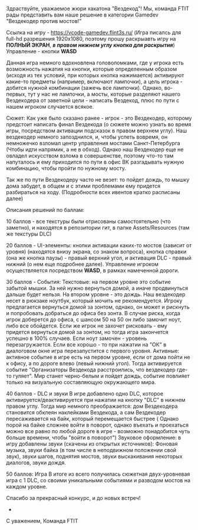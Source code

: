 Здраствуйте, уважаемое жюри хакатона "Вездекод"! Мы, команда FTIT рады представить
вам наше решение в категории Gamedev "Вездекодер против мостов!"

Ссылка на игру - https://vcode-gamedev.flint3s.ru/
(Игра писалсь для full-hd разрешения 1920x1080, поэтому прошу раскрыавть игру на **ПОЛНЫЙ ЭКРАН**,
***в правом нижнем углу кнопка для раскрытия***)
Управление - кнопки **WASD**

Данная игра немного вдохновлена головоломками, где у игрока есть возможность нажатия на
кнопки, которые определенным образом (исходя из тех условий, при которых кнопка нажимается)
активируют какие-то предметы (например, включают лампочки), а цель игрока - добится 
нужной комбинации (зажечь все лампочки). Однако, во-первых, тут у нас не лампочки, а мосты,
которые разделяют нашего Вездекодера от заветной цели - написать Вездекод, плюс по пути
с нашем игроком случается всякое.

Сюжет: Как уже было сказано ранее - игрок - это Вездекодер, которому предстоит
написать финал Вездекода (о сюжете можно узнать во время игры, посредством активации
подсказок в правом верхнем углу). Наш вездекодер немного запозднился, и, чтобы успеть вовремя,
он немножечко взломал центр управления мостами Санкт-Петербурга (Чтобы идти напрямик,
а не в обход). Однако наш Вездекодер еще не овладел искусством взлома в совершенстве, поэтому что-то там
напуталось и ему приходится по пути в офис ВК разгадывать нужную комбинацию, чтобы пройти по нужному мосту.

Так же по пути Вездекодеру часто не везет: то пойдет дождь, то мышку дома забудет, в общем
и с этими проблемами ему придется разбираться на ходу. (Подробности всех ивентов кратко расписаны далее)

Описания решений по баллам:

10 баллов - все текстуры были отрисованы самостоятельно (что заметно), и находятся
в репозитории гит, в папке Assets/Resources (там же текстуры DLC)

20 баллов - UI-элементы: кнопки активации каких-то мостов (зависит от уровня) 
(находятся внизу экрана, со знаком вопроса),
кнопка справки (она же кнопка паузы) - правый верхний угол, и активация DLC - правый нижний 
(о нем еще подробнее далее). Управление игроком осуществляется посредством **WASD**, 
в рамках намеченной дороги.

30 баллов - События:
Текстовые: на первом уровне это событие забытой мышки. За ней нужно вернуться домой,
а иначе продвинуться дальше будет нельзя.
На втором уровне - это дождь. Наш вездекодер несет в рюкзаке ноутбук, который мочить
не рекомендуется. Игроку предлагается вернуться домой за зонтом, однако, он
может и рискнуть и попробовать добраться до офиса без зонта. В случае риска, когда
игрок доберется до офиса, с шансом 50 на 50 он либо замочит ноут, либо все обойдется.
Если же игрок не захочет рисковать - ему придется вернуться домой за зонтом, но
тогда игра закончется успешно в 100% случаев.
Если ноут замочен - уровень перезагружается. Если все хорошо - то при нажатии
на "ОК" в диалоговом окне игра перезапустится с первого уровня.
Активные: активное событие в игре есть на первом уровне, если от дома пойти не к офису,
а по дороге влево (левый нижний угол). Тогда активируется событие "Организаторы Вездекода
расстроились, что вездекодер где-то гуляет". Мир станет черно-белым и пойдет дождь, событие
повлияет только на визуальную составляющую окружающего мира.

40 баллов - DLC и звуки
В игре добавлено одно DLC, которое активируется/деактивируется при нажатии на кнопку "DLC"
в нижнем правом углу. Тогда мир немного преображается: дом Вездекодера становится обклеян
наклейками Вездекода, а сам Вездекодер пересаживается на байк, который перемещается быстрее (
Однако порой на байке сложнее войти в поворот, однако въехать и проехаться можно все равно
по любой дороге в игре - возможно понадобится чуть больше времени, чтобы "войти в поворот")
Звуковое оформление: в игру добавлены звуки (скачены из открытых источников):
Фоновая музыка, звуки байка (в том числе в неподвижном положении свой звук),
звуки шагов, поднятия мостов, звуки выскакивания некоторых диалогов, звуки дождя.

50 баллов: Игра
В итоге из всего получилась сюжетная двух-уровневая игра с 1 DLC, со своими уникальными событиями и разводом
мостов на каждом уровне.

Спасибо за прекрасный конкурс, и до новых встреч!

-
С уважением,
Команда FTIT
